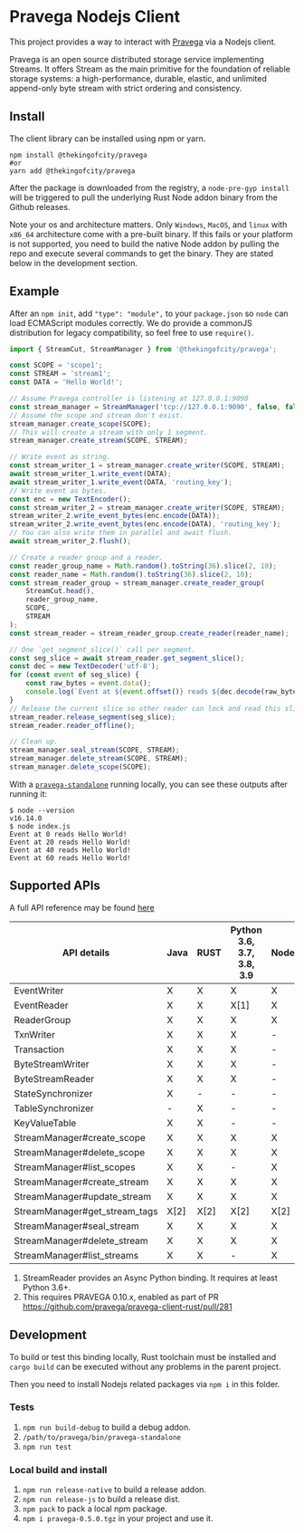 # Pravega Nodejs Client

This project provides a way to interact with [Pravega](https://cncf.pravega.io) via a Nodejs client.

Pravega is an open source distributed storage service implementing Streams. It offers Stream as the main primitive for the foundation of reliable storage systems: a high-performance, durable, elastic, and unlimited append-only byte stream with strict ordering and consistency.

## Install

The client library can be installed using npm or yarn.

```shell
npm install @thekingofcity/pravega
#or
yarn add @thekingofcity/pravega
```

After the package is downloaded from the registry, a `node-pre-gyp install` will be triggered to pull the underlying Rust Node addon binary from the Github releases.

Note your os and architecture matters. Only `Windows`, `MacOS`, and `linux` with `x86_64` architecture come with a pre-built binary. If this fails or your platform is not supported, you need to build the native Node addon by pulling the repo and execute several commands to get the binary. They are stated below in the development section.

## Example

After an `npm init`, add `"type": "module",` to your `package.json` so `node` can load ECMAScript modules correctly. We do provide a commonJS distribution for legacy compatibility, so feel free to use `require()`.

```javascript
import { StreamCut, StreamManager } from '@thekingofcity/pravega';

const SCOPE = 'scope1';
const STREAM = 'stream1';
const DATA = 'Hello World!';

// Assume Pravega controller is listening at 127.0.0.1:9090
const stream_manager = StreamManager('tcp://127.0.0.1:9090', false, false, true);
// Assume the scope and stream don't exist.
stream_manager.create_scope(SCOPE);
// This will create a stream with only 1 segment.
stream_manager.create_stream(SCOPE, STREAM);

// Write event as string.
const stream_writer_1 = stream_manager.create_writer(SCOPE, STREAM);
await stream_writer_1.write_event(DATA);
await stream_writer_1.write_event(DATA, 'routing_key');
// Write event as bytes.
const enc = new TextEncoder();
const stream_writer_2 = stream_manager.create_writer(SCOPE, STREAM);
stream_writer_2.write_event_bytes(enc.encode(DATA));
stream_writer_2.write_event_bytes(enc.encode(DATA), 'routing_key');
// You can also write them in parallel and await flush.
await stream_writer_2.flush();

// Create a reader group and a reader.
const reader_group_name = Math.random().toString(36).slice(2, 10);
const reader_name = Math.random().toString(36).slice(2, 10);
const stream_reader_group = stream_manager.create_reader_group(
    StreamCut.head(),
    reader_group_name,
    SCOPE,
    STREAM
);
const stream_reader = stream_reader_group.create_reader(reader_name);

// One `get_segment_slice()` call per segment.
const seg_slice = await stream_reader.get_segment_slice();
const dec = new TextDecoder('utf-8');
for (const event of seg_slice) {
    const raw_bytes = event.data();
    console.log(`Event at ${event.offset()} reads ${dec.decode(raw_bytes)}`);
}
// Release the current slice so other reader can lock and read this slice.
stream_reader.release_segment(seg_slice);
stream_reader.reader_offline();

// Clean up.
stream_manager.seal_stream(SCOPE, STREAM);
stream_manager.delete_stream(SCOPE, STREAM);
stream_manager.delete_scope(SCOPE);
```

With a [`pravega-standalone`](https://cncf.pravega.io/docs/latest/deployment/run-local/) running locally, you can see these outputs after running it:

```shell
$ node --version
v16.14.0
$ node index.js
Event at 0 reads Hello World!
Event at 20 reads Hello World!
Event at 40 reads Hello World!
Event at 60 reads Hello World!
```

## Supported APIs

A full API reference may be found [here](https://pravega.github.io/pravega-client-rust/nodejs/index.html)

| API details                   | Java | RUST | Python 3.6, 3.7, 3.8, 3.9 | NodeJs |
|-------------------------------|------|------|---------------------------|--------|
| EventWriter                   | X    | X    | X                         | X      |
| EventReader                   | X    | X    | X[1]                      | X      |
| ReaderGroup                   | X    | X    | X                         | X      |
| TxnWriter                     | X    | X    | X                         | -      |
| Transaction                   | X    | X    | X                         | -      |
| ByteStreamWriter              | X    | X    | X                         | -      |
| ByteStreamReader              | X    | X    | X                         | -      |
| StateSynchronizer             | X    | -    | -                         | -      |
| TableSynchronizer             | -    | X    | -                         | -      |
| KeyValueTable                 | X    | X    | -                         | -      |
| StreamManager#create_scope    | X    | X    | X                         | X      |
| StreamManager#delete_scope    | X    | X    | X                         | X      |
| StreamManager#list_scopes     | X    | X    | -                         | X      |
| StreamManager#create_stream   | X    | X    | X                         | X      |
| StreamManager#update_stream   | X    | X    | X                         | X      |
| StreamManager#get_stream_tags | X[2] | X[2] | X[2]                      | X[2]   |
| StreamManager#seal_stream     | X    | X    | X                         | X      |
| StreamManager#delete_stream   | X    | X    | X                         | X      |
| StreamManager#list_streams    | X    | X    | -                         | X      |

1. StreamReader provides an Async Python binding. It requires at least Python 3.6+.
2. This requires PRAVEGA 0.10.x, enabled as part of PR https://github.com/pravega/pravega-client-rust/pull/281

## Development

To build or test this binding locally, Rust toolchain must be installed and `cargo build` can be executed without any problems in the parent project.

Then you need to install Nodejs related packages via `npm i` in this folder.

### Tests

1. `npm run build-debug` to build a debug addon.
2. `/path/to/pravega/bin/pravega-standalone`
3. `npm run test`

### Local build and install

1. `npm run release-native` to build a release addon.
2. `npm run release-js` to build a release dist.
3. `npm pack` to pack a local npm package.
4. `npm i pravega-0.5.0.tgz` in your project and use it.
